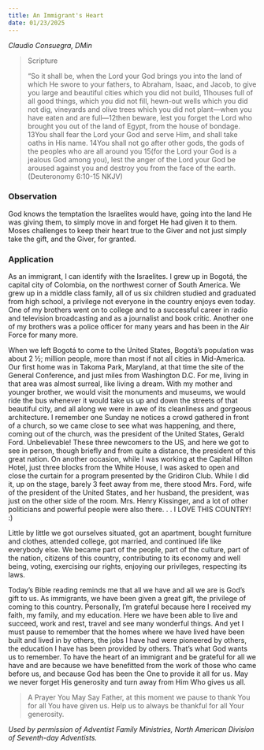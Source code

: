 ```yaml
---
title: An Immigrant's Heart
date: 01/23/2025
---
```


_Claudio Consuegra, DMin_

> <p>Scripture</p>
> “So it shall be, when the Lord your God brings you into the land of which He swore to your fathers, to Abraham, Isaac, and Jacob, to give you large and beautiful cities which you did not build, 11houses full of all good things, which you did not fill, hewn-out wells which you did not dig, vineyards and olive trees which you did not plant—when you have eaten and are full—12then beware, lest you forget the Lord who brought you out of the land of Egypt, from the house of bondage. 13You shall fear the Lord your God and serve Him, and shall take oaths in His name. 14You shall not go after other gods, the gods of the peoples who are all around you 15(for the Lord your God is a jealous God among you), lest the anger of the Lord your God be aroused against you and destroy you from the face of the earth. (Deuteronomy 6:10-15 NKJV)

### Observation

God knows the temptation the Israelites would have, going into the land He was giving them, to simply move in and forget He had given it to them. Moses challenges to keep their heart true to the Giver and not just simply take the gift, and the Giver, for granted.

### Application

As an immigrant, I can identify with the Israelites. I grew up in Bogotá, the capital city of Colombia, on the northwest corner of South America. We grew up in a middle class family, all of us six children studied and graduated from high school, a privilege not everyone in the country enjoys even today. One of my brothers went on to college and to a successful career in radio and television broadcasting and as a journalist and book critic. Another one of my brothers was a police officer for many years and has been in the Air Force for many more.

When we left Bogotá to come to the United States, Bogotá’s population was about 2 ½; million people, more than most if not all cities in Mid-America. Our first home was in Takoma Park, Maryland, at that time the site of the General Conference, and just miles from Washington D.C. For me, living in that area was almost surreal, like living a dream. With my mother and younger brother, we would visit the monuments and museums, we would ride the bus whenever it would take us up and down the streets of that beautiful city, and all along we were in awe of its cleanliness and gorgeous architecture. I remember one Sunday ne notices a crowd gathered in front of a church, so we came close to see what was happening, and there, coming out of the church, was the president of the United States, Gerald Ford. Unbelievable! These three newcomers to the US, and here we got to see in person, though briefly and from quite a distance, the president of this great nation. On another occasion, while I was working at the Capital Hilton Hotel, just three blocks from the White House, I was asked to open and close the curtain for a program presented by the Gridiron Club. While I did it, up on the stage, barely 3 feet away from me, there stood Mrs. Ford, wife of the president of the United States, and her husband, the president, was just on the other side of the room. Mrs. Henry Kissinger, and a lot of other politicians and powerful people were also there. . . I LOVE THIS COUNTRY! :)

Little by little we got ourselves situated, got an apartment, bought furniture and clothes, attended college, got married, and continued life like everybody else. We became part of the people, part of the culture, part of the nation, citizens of this country, contributing to its economy and well being, voting, exercising our rights, enjoying our privileges, respecting its laws.

Today’s Bible reading reminds me that all we have and all we are is God’s gift to us. As immigrants, we have been given a great gift, the privilege of coming to this country. Personally, I’m grateful because here I received my faith, my family, and my education. Here we have been able to live and succeed, work and rest, travel and see many wonderful things. And yet I must pause to remember that the homes where we have lived have been built and lived in by others, the jobs I have had were pioneered by others, the education I have has been provided by others. That’s what God wants us to remember. To have the heart of an immigrant and be grateful for all we have and are because we have benefitted from the work of those who came before us, and because God has been the One to provide it all for us. May we never forget His generosity and turn away from Him Who gives us all.

> <callout>A Prayer You May Say</callout>
> Father, at this moment we pause to thank You for all You have given us. Help us to always be thankful for all Your generosity.

_Used by permission of Adventist Family Ministries, North American Division of Seventh-day Adventists._